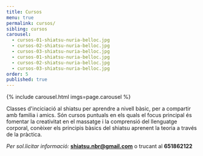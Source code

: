 ```yaml
---
title: Cursos
menu: true
permalink: cursos/
sibling: cursos
carousel:
  - cursos-01-shiatsu-nuria-belloc.jpg
  - cursos-02-shiatsu-nuria-belloc.jpg
  - cursos-03-shiatsu-nuria-belloc.jpg
  - cursos-01-shiatsu-nuria-belloc.jpg
  - cursos-02-shiatsu-nuria-belloc.jpg
  - cursos-03-shiatsu-nuria-belloc.jpg
order: 5
published: true
---
```


{% include carousel.html imgs=page.carousel %}

Classes d'inciciació al shiatsu per aprendre a nivell bàsic, per a compartir amb familia i amics.
Són cursos puntuals en els quals el focus principal és fomentar la creativitat en el massatge i la comprensió del llenguatge corporal, conèixer els principis bàsics del shiatsu aprenent la teoria a través de la pràctica.

_Per sol.licitar informació:_ **shiatsu.nbr@gmail.com** o trucant al **651862122**
